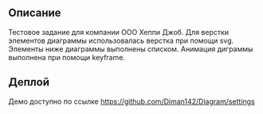 ## Описание

Тестовое задание для компании ООО Хеппи Джоб. Для верстки элементов диаграммы использовалась верстка при помощи svg. Элементы ниже диаграммы выполнены списком. 
Анимация диграммы выполнена при помощи keyframe.

## Деплой 
Демо доступно по ссылке https://github.com/Diman142/Diagram/settings
